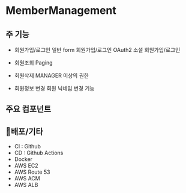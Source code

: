 # MemberManagement
## 주 기능
- 회원가입/로그인
  일반 form 회원가입/로그인
  OAuth2 소셜 회원가입/로그인
  
- 회원조회
  Paging
  
- 회원삭제
  MANAGER 이상의 권한
  
- 회원정보 변경
  회원 닉네임 변경 기능

## 주요 컴포넌트


## 🚀배포/기타
- CI : Github
- CD : Github Actions
- Docker
- AWS EC2
- AWS Route 53
- AWS ACM
- AWS ALB
